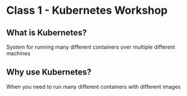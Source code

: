 # Class 1 - Kubernetes Workshop

## What is Kubernetes?

System for running many different containers over multiple different machines

## Why use Kubernetes?
When you need to run many different containers with different images

